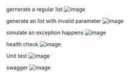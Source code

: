 gernerate a regular list
![image](https://github.com/huankongzi/ExamSystem/assets/50017872/450b6bfe-caf6-476f-b0d5-20f9ad0494ca)

generate an list with invalid parameter
![image](https://github.com/huankongzi/ExamSystem/assets/50017872/7e570f51-b1f6-4747-ab30-2a74e867183f)

simulate an exception happens
![image](https://github.com/huankongzi/ExamSystem/assets/50017872/8a4becb4-b7e4-47cc-b834-9f9dd21149a1)

health check
![image](https://github.com/huankongzi/ExamSystem/assets/50017872/c5b35310-db0f-423e-832e-5b841763d127)

Unit test
![image](https://github.com/huankongzi/ExamSystem/assets/50017872/ea14679c-6aa8-4672-8a69-e456d3b426ed)

swagger
![image](https://github.com/huankongzi/ExamSystem/assets/50017872/eae00ca1-f130-43d9-9df3-50fe6aa05030)
